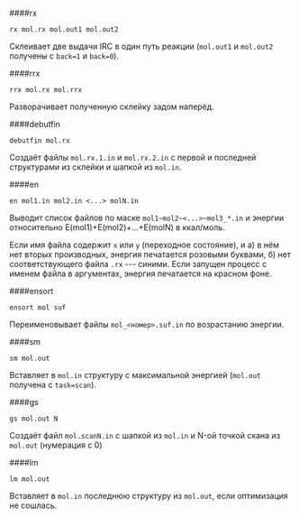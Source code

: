 ####rx

```
rx mol.rx mol.out1 mol.out2
```

Склеивает две выдачи IRC в один путь реакции (`mol.out1` и `mol.out2` получены с `back=1` и `back=0`).

####rrx

```
rrx mol.rx mol.rrx
```

Разворачивает полученную склейку задом наперёд.

####debutfin

```
debutfin mol.rx
```

Создаёт файлы `mol.rx.1.in` и `mol.rx.2.in` с первой и последней структурами из склейки и шапкой из `mol.in`.

####en

```
en mol1.in mol2.in <...> molN.in
```

Выводит список файлов по маске `mol1~mol2~<...>~mol3_*.in` и энергии относительно E(mol1)+E(mol2)+...+E(molN) в ккал/моль.

Если имя файла содержит `x` или `y` (переходное состояние), и а) в нём нет вторых производных, энергия печатается розовыми буквами, 
б) нет соответствующего файла `.rx` --- синими.
Если запущен процесс с именем файла в аргументах, энергия печатается на красном фоне.

####ensort

```
ensort mol suf
```

Переименовывает файлы `mol_<номер>.suf.in` по возрастанию энергии.

####sm

```
sm mol.out
```

Вставляет в `mol.in` структуру с максимальной энергией (`mol.out` получена с `task=scan`).

####gs

```
gs mol.out N
```

Создаёт файл `mol.scanN.in` с шапкой из `mol.in` и N-ой точкой скана из `mol.out` (нумерация с 0)

####lm

```
lm mol.out
```

Вставляет в `mol.in` последнюю структуру из `mol.out`, если оптимизация не сошлась.




